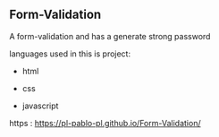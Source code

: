  ## Form-Validation

 A form-validation and has a generate strong password

 languages used in this is project:
 *  html
   +  css
   -  javascript


https :  https://pl-pablo-pl.github.io/Form-Validation/
